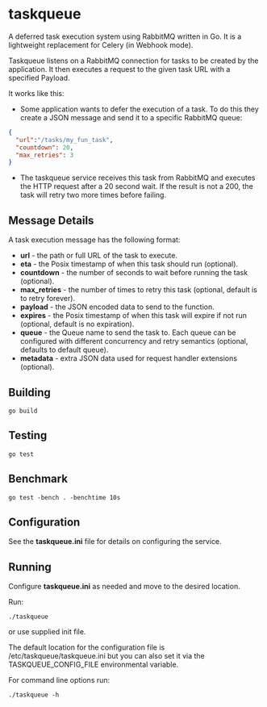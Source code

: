 # taskqueue

A deferred task execution system using RabbitMQ written in Go.  It is a
lightweight replacement for Celery (in Webhook mode).

Taskqueue listens on a RabbitMQ connection for tasks to be created by the
application.  It then executes a request to the given task URL with a
specified Payload.  

It works like this:

 * Some application wants to defer the execution of a task.  To do this
   they create a JSON message and send it to a specific RabbitMQ queue:
```json
{
  "url":"/tasks/my_fun_task",
  "countdown": 20,
  "max_retries": 3
}
```
 * The taskqueue service receives this task from RabbitMQ and executes the
   HTTP request after a 20 second wait.  If the result is not a 200, the
   task will retry two more times before failing.

## Message Details

A task execution message has the following format:

 * __url__ - the path or full URL of the task to execute.
 * __eta__ - the Posix timestamp of when this task should run (optional).
 * __countdown__ - the number of seconds to wait before running the task (optional).
 * __max_retries__ - the number of times to retry this task (optional, default is
   to retry forever).
 * __payload__ - the JSON encoded data to send to the function.
 * __expires__ - the Posix timestamp of when this task will expire if not run
   (optional, default is no expiration).
 * __queue__ - the Queue name to send the task to.  Each queue can be configured
   with different concurrency and retry semantics (optional, defaults to
   default queue).
 * __metadata__ - extra JSON data used for request handler extensions (optional).

## Building

    go build

## Testing

    go test

## Benchmark

    go test -bench . -benchtime 10s

## Configuration

See the __taskqueue.ini__ file for details on configuring the service.

## Running

Configure __taskqueue.ini__ as needed and move to the desired location.

Run:

    ./taskqueue

or use supplied init file.

The default location for the configuration file is /etc/taskqueue/taskqueue.ini
but you can also set it via the TASKQUEUE_CONFIG_FILE environmental variable.

For command line options run:

    ./taskqueue -h
